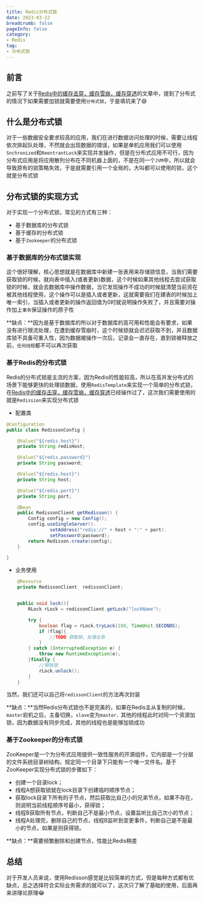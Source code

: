 ```yaml
---
title: Redis分布式锁
date: 2023-03-22
breadcrumb: false
pageInfo: false
category:
- Redis
tag:
- 分布式锁
---
```


## 前言

之前写了关于[Redis中的缓存击穿，缓存雪崩，缓存穿透](./Redis中的缓存击穿，缓存雪崩，缓存穿透.md)的文章中，提到了分布式的情况下如果需要加锁就需要使用`分布式锁`，于是填坑来了😅

## 什么是分布式锁

对于一些数据安全要求较高的应用，我们在进行数据访问处理的时候，需要让线程依次排起队处理，不然就会出现数据的错误，如果是单机应用我们可以使用`Snchronized`和`ReentrantLock`来实现并发操作，但是在分布式应用不可行，因为分布式应用是将应用散列分布在不同机器上面的，不是在同一个`JVM`中，所以就会导致原有的锁策略失效，于是就需要引用一个全局的，大叫都可以使用的锁，这个就是分布式锁

## 分布式锁的实现方式

对于实现一个分布式锁，常见的方式有三种：
- 基于数据库的分布式锁
- 基于缓存的分布式锁
- 基于`Zookeeper`的分布式锁

### 基于数据库的分布式锁实现

这个很好理解，核心思想就是在数据库中新建一张表用来存储锁信息，当我们需要获取锁的时候，就向表中插入(或者更新)数据，这个时候如果其他线程去尝试获取锁的时候，就会去数据库中操作数据，当它发现操作不成功的时候就清楚当前资在被其他线程使用，这个操作可以是插入或者更新，这就需要我们在建表的时候加上唯一索引，当插入或者更新的操作返回值为0时就说明操作失败了，并且需要对操作加上`事务`保证操作的原子性

**缺点：**因为是基于数据库的所以对于数据库的高可用和性能会有要求，如果没有进行限流处理，在遭到缓存雪崩时，这个时候锁就会迟迟获取不到，并且数据库锁不具备可重入性，因为数据被操作一次后，记录会一直存在，直到锁被释放之前，`任何线程`都不可以再次获取

### 基于Redis的分布式锁

Redis的分布式锁是主流的方案，因为Redis的性能较高，所以在高并发分布式的场景下能够更快的处理锁数据，使用`RedisTemplate`来实现一个简单的分布式锁，在[Redis中的缓存击穿，缓存雪崩，缓存穿透](./Redis中的缓存击穿，缓存雪崩，缓存穿透.md)已经操作过了，这次我们需要使用的就是`Redission`来实现分布式锁

- 配置类
```java
@Configuration
public class RedissonConfig {

    @Value("${redis.host}")
    private String redisHost;

    @Value("${redis.password}")
    private String password;

    @Value("${redis.host}")
    private String host;

    @Value("${redis.port}")
    private String port;

    @Bean
    public RedissonClient getRedisson() {
        Config config = new Config();
        config.useSingleServer().
                setAddress("redis://" + host + ":" + port).
                setPassword(password);
        return Redisson.create(config);
    }

}
```

- 业务使用

```java
    @Resource
    private RedissonClient  redissonClient;


    public void lock(){
        RLock rLock = redissonClient.getLock("lockName");

        try {
            boolean flag = rLock.tryLock(100, TimeUnit.SECONDS);
            if (flag){
                //TODO 获取锁，处理业务
            }
        } catch (InterruptedException e) {
            throw new RuntimeException(e);
        }finally {
            //释放锁
            rLock.unlock();
        }
    }

```

当然，我们还可以自己将`redissonClient`的方法再次封装

**缺点：**当然Redis分布式锁也不是完美的，如果在Redis主从复制的时候，`master`宕机之后，主备切换，`slave`变为`master，`其他的线程此时对同一个资源加锁，因为数据没有同步完成，其他的线程也是能够加锁成功



### 基于Zookeeper的分布式锁

ZooKeeper是一个为分布式应用提供一致性服务的开源组件，它内部是一个分层的文件系统目录树结构，规定同一个目录下只能有一个唯一文件名。基于ZooKeeper实现分布式锁的步骤如下：

- 创建一个目录lock；
- 线程A想获取锁就在lock目录下创建临时顺序节点；
- 获取lock目录下所有的子节点，然后获取比自己小的兄弟节点，如果不存在，则说明当前线程顺序号最小，获得锁；
- 线程B获取所有节点，判断自己不是最小节点，设置监听比自己次小的节点；
- 线程A处理完，删除自己的节点，线程B监听到变更事件，判断自己是不是最小的节点，如果是则获得锁。

**缺点：**需要频繁删除和创建节点，性能比Redis稍差


## 总结

对于开发人员来说，使用Redisson感觉是比较简单的方式，但是每种方式都有优缺点，总之选择符合实际业务需求的就可以了，这次只了解了基础的使用，后面再来讲理论原理😂